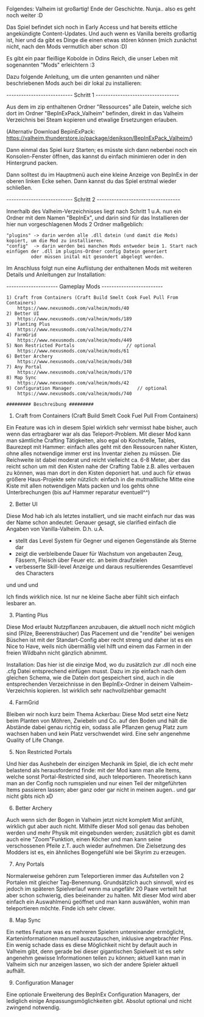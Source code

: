 Folgendes: Valheim ist großartig! Ende der Geschichte. Nunja.. also es geht noch weiter :D 

Das Spiel befindet sich noch in Early Access und hat bereits ettliche angekündigte Content-Updates. Und auch wenn es Vanilla bereits großartig ist, hier und da gibt es Dinge die einen etwas stören können (mich zunächst nicht, nach den Mods vermutlich aber schon :D)

Es gibt ein paar fleißige Kobolde in Odins Reich, die unser Leben mit sogenannten "Mods" erleichtern :3

Dazu folgende Anleitung, um die unten genannten und näher beschriebenen Mods auch bei dir lokal zu installieren:

---------------------------	Schritt 1	----------------------------------

Aus dem im zip enthaltenen Ordner "Ressources" alle Datein, welche sich dort im Ordner "BepInExPack_Valheim" befinden, direkt in das Valheim Verzeichnis bei Steam kopieren und etwalige Ersetzungen erlauben.

(Alternativ Download BepinExPack: https://valheim.thunderstore.io/package/denikson/BepInExPack_Valheim/)

Dann einmal das Spiel kurz Starten; es müsste sich dann nebenbei noch ein Konsolen-Fenster öffnen, das kannst du einfach minimieren oder in den Hintergrund packen. 

Dann solltest du im Hauptmenü auch eine kleine Anzeige von BepInEx in der oberen linken Ecke sehen. Dann kannst du das Spiel erstmal wieder schließen.

---------------------------	Schritt 2	----------------------------------

Innerhalb des Valheim-Verzeichnisses liegt nach Schritt 1 u.A. nun ein Ordner mit dem Namen "BepInEx", und darin sind für das Installieren der hier nun vorgeschlagenen Mods 2 Ordner maßgeblich:

	"plugins" -> darin werden alle .dll datein (und damit die Mods) kopiert, um die Mod zu installieren.
	"config"  -> darin werden bei manchen Mods entweder beim 1. Start nach einfügen der .dll im plugins-Ordner config Datein generiert
	 	     oder müssen inital mit gesondert abgelegt werden.

Im Anschluss folgt nun eine Auflistung der enthaltenen Mods mit weiteren Details und Anleitungen zur Installation:


--------------------- Gameplay Mods -------------------------

	1) Craft from Containers (Craft Build Smelt Cook Fuel Pull From Containers)
		https://www.nexusmods.com/valheim/mods/40	
	2) Better UI
		https://www.nexusmods.com/valheim/mods/189
	3) Planting Plus
		https://www.nexusmods.com/valheim/mods/274
	4) FarmGrid
		https://www.nexusmods.com/valheim/mods/449
	5) Non Restricted Portals					// optional
		https://www.nexusmods.com/valheim/mods/61
	6) Better Archery
		https://www.nexusmods.com/valheim/mods/348
	7) Any Portal
		https://www.nexusmods.com/valheim/mods/170
	8) Map Sync
		https://www.nexusmods.com/valheim/mods/42
	9) Configuration Manager						// optional
		https://www.nexusmods.com/valheim/mods/740

	######### Beschreibung #########

1) Craft from Containers (Craft Build Smelt Cook Fuel Pull From Containers)

Ein Feature was ich in diesem Spiel wirklich sehr vermisst habe bisher, auch wenn das ertragbarer war als das Teleport-Problem.
Mit dieser Mod kann man sämtliche Crafting Tätigkeiten, also egal ob Kochstelle, Tables, Baurezept mit Hammer: einfach alles geht mit den Ressourcen naher Kisten, ohne alles notwendige immer erst ins Inventar ziehen zu müssen. Die Reichweite ist dabei moderat und reicht vielleicht ca. 6-8 Meter, aber das reicht schon um mit den Kisten nahe der Crafting Table z.B. alles verbauen zu können, was man dort in den Kisten deponiert hat. und auch für etwas größere Haus-Projekte sehr nützlich: einfach in die mutmaßliche Mitte eine Kiste mit allen notwendigen Mats packen und los gehts ohne Unterbrechungen (bis auf Hammer reparatur eventuell^^)

2) Better UI

Diese Mod hab ich als letztes installiert, und sie macht einfach nur das was der Name schon andeutet: Genauer gesagt, sie clarified einfach die Angaben von Vanilla-Valheim. D.h. u.A.

 - stellt das Level System für Gegner und eigenen Gegenstände als Sterne dar
 - zeigt die verbleibende Dauer für Wachstum von angebauten Zeug, Fässern, Fleisch über Feuer etc. an beim draufzielen
 - verbesserte Skill-level Anzeige und daraus resultierendes Gesamtlevel des Characters

und und und

Ich finds wirklich nice. Ist nur ne kleine Sache aber fühlt sich einfach lesbarer an.

3) Planting Plus

Diese Mod erlaubt Nutzpflanzen anzubauen, die aktuell noch nicht möglich sind (Pilze, Beerensträucher) Das Placement und die "rendite" bei wenigen Büschen ist mit der Standart-Config aber recht streng und daher ist es ein Nice to Have, weils nich übermäßig viel hilft und einem das Farmen in der freien Wildbahn nicht gänzlich abnimmt.

Installation: Das hier ist die einzige Mod, wo du zusätzlich zur .dll noch eine .cfg Datei entsprechend einfügen musst. Dazu im zip einfach nach dem gleichen Schema, wie die Datein dort gespeichert sind, auch in die entsprechenden Verzeichnisse in den BepInEx-Ordner in 
deinem Valheim-Verzeichnis kopieren. Ist wirklich sehr nachvollziehbar gemacht

4) FarmGrid

Bleiben wir noch kurz beim Thema Ackerbau:
Diese Mod setzt eine Netz beim Planten von Möhren, Zwiebeln und Co. auf den Boden und hält die Abstände dabei genau richtig ein, sodass alle Pflanzen genug Platz zum wachsen haben und kein Platz verschwendet wird. Eine sehr angenehme Quality of Life Change.

5) Non Restricted Portals

Und hier das Aushebeln der einzigen Mechanik im Spiel, die ich echt mehr belastend als herausfordernd finde: mit der Mod kann man alle Items, welche sonst Portal-Restricted sind, auch teleportieren. Theoretisch kann man an der Config noch rumspielen und nur einen Teil der mitgeführten Items passieren lassen; aber ganz oder gar nicht in meinen augen.. und gar nicht gibts nich xD

6) Better Archery

Auch wenn sich der Bogen in Valheim jetzt nicht komplett Mist anfühlt, wirklich gut aber auch nicht.
Mithilfe dieser Mod soll genau das behoben werden und mehr Physik mit eingebunden werden; zusätzlich gibt es damit auch eine "Zoom"Funktion, einen Köcher und man kann seine verschossenen Pfeile z.T. auch wieder aufnehmen.
Die Zielsetzung des Modders ist es, ein ähnliches Bogengefühl wie bei Skyrim zu erzeugen. 

7) Any Portals

Normalerweise gehören zum Teleportieren immer das Aufstellen von 2 Portalen mit gleicher Tag-Benennung. Grundsätzlich auch sinnvoll, wird es jedoch im späteren Spielverlauf wenn ma ungefähr 20 Paare verteilt hat aber schon schwierig, dies beieinander zu halten. Mit dieser Mod wird aber einfach ein Auswahlmenü geöffnet und man kann auswählen, wohin man teleportieren möchte. Finde ich sehr clever.

8) Map Sync

Ein nettes Feature was es mehreren Spielern untereinander ermöglicht, Karteninformationen manuell auszutauschen, inklusive angebrachter Pins. Ein wenig schade dass es diese Möglichkeit nicht by default auch in Valheim gibt, denn gerade bei dieser gigantischen Spielwelt ist es sehr angenehm gewisse Informationen teilen zu können; aktuell kann man in Valheim sich nur anzeigen lassen, wo sich der andere Spieler aktuell aufhält.

9) Configuration Manager 

Eine optionale Erweiterung des BepInEx Configuration Managers, der lediglich einige Anpassungsmöglichkeiten gibt. Absolut optional und nicht zwingend notwendig.